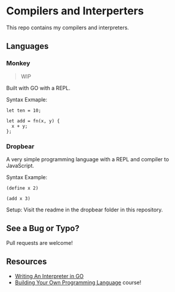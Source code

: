 # Compilers and Interperters
This repo contains my compilers and interpreters.

## Languages

### Monkey
> WIP

Built with GO with a REPL.

Syntax Exmaple:
```
let ten = 10;

let add = fn(x, y) {
  x + y;
};
```

### Dropbear
A very simple programming language with a REPL and compiler to JavaScript.

Syntax Example:
```
(define x 2)

(add x 3)
```
Setup:
Visit the readme in the dropbear folder in this repository.

## See a Bug or Typo?
Pull requests are welcome!

## Resources
- [Writing An Interpreter in GO](https://interpreterbook.com/)
- [Building Your Own Programming Language](https://frontendmasters.com/courses/programming-language/) course!
